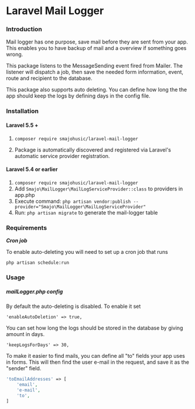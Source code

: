 # Laravel Mail Logger

### Introduction
Mail logger has one purpose, save mail before they are sent from your app. This enables you to have backup of mail and a overview if something goes wrong.

This package listens to the MessageSending event fired from Mailer. The listener will dispatch a job, then save the needed form information, event, route and recipient to the database.

This package also supports auto deleting. You can define how long the the app should keep the logs by defining days in the config file.

### Installation

#### Laravel 5.5 +
1. ``composer require smajohusic/laravel-mail-logger``

2. Package is automatically discovered and registered via Laravel's automatic service provider registration.

#### Laravel 5.4 or earlier
1. ``composer require smajohusic/laravel-mail-logger``
2. Add ``Smajo\MailLogger\MailLogServiceProvider::class`` to providers in app.php
3. Execute command: ``php artisan vendor:publish --provider="Smajo\MailLogger\MailLogServiceProvider"``
4. Run: ``php artisan migrate`` to generate the mail-logger table

### Requirements
***Cron job***

To enable auto-deleting you will need to set up a cron job that runs 

```php artisan schedule:run```

### Usage

##### mailLogger.php config

By default the auto-deleting is disabled. To enable it set

```'enableAutoDeletion' => true,```

You can set how long the logs should be stored in the database by giving amount in days.

```'keepLogsForDays' => 30,``` 

To make it easier to find mails, you can define all "to" fields your app uses in forms. This will then find the 
user e-mail in the request, and save it as the "sender" field.

```php
'toEmailAddresses' => [
    'email',
    'e-mail',
    'to',
]
``` 
